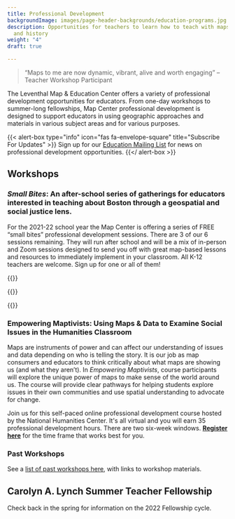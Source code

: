 ```yaml
---
title: Professional Development
backgroundImage: images/page-header-backgrounds/education-programs.jpg
description: Opportunities for teachers to learn how to teach with maps, geography,
  and history
weight: "4"
draft: true

---
```

> “Maps to me are now dynamic, vibrant, alive and worth engaging” –Teacher Workshop Participant

The Leventhal Map & Education Center offers a variety of professional development opportunities for educators. From one-day workshops to summer-long fellowships, Map Center professional development is designed to support educators in using geographic approaches and materials in various subject areas and for various purposes.

{{< alert-box type="info" icon="fas fa-envelope-square" title="Subscribe For Updates" >}}
Sign up for our [Education Mailing List](https://visitor.r20.constantcontact.com/manage/optin?v=001ty3slyDjv8WLvGvwSdG8euspYmx7UP1YNPw2RbQHz_d15WTFIS4Ksb90bD2Fx0OBYbhpfZ896VoKbMS6m87TTQGTPsIpdO4e29yiAmPsALE%3D) for news on professional development opportunities.
{{</ alert-box >}}

## Workshops

### **_Small Bites_**: An after-school series of gatherings for educators interested in teaching about Boston through a geospatial and social justice lens.

For the 2021-22 school year the Map Center is offering a series of FREE “small bites” professional development sessions. There are 3 of our 6 sessions remaining. They will run after school and will be a mix of in-person and Zoom sessions designed to send you off with great map-based lessons and resources to immediately implement in your classroom. All K-12 teachers are welcome. Sign up for one or all of them!

{{<pd-listing image="/uploads/2021-09-03/mapgiveaway.jpg" title="Critical Map Reading & Media Literacy (virtual)"  subtitle="Thursday, January 13, 2022, 3:00 to 4:30 pm" description="Maps are a type of media students will come across often. Try out a mini-lesson designed to give students the tools to be critical map readers. We'll also share a research protocol for students looking for maps online to help them assess if they trust what the map is showing and how to ask critical questions." signUpLink="https://forms.gle/dmYd6GKtwbkBC7uo8">}}

{{<pd-listing image="/uploads/2021-09-03/makeamap.jpg" title="Learn to Make a Digital Map Mini-session (in-person)" subtitle="Thursday, March 10, 2022, 3:00 to 4:30 pm" description="Do you want to help students explore social issues through mapping? We’ll introduce you to some basics of GIS (Geographic Information Systems) and show you how to create a lesson where students can map two layers of geospatial information about Boston such as race and ethnicity data." signUpLink="https://forms.gle/dmYd6GKtwbkBC7uo8">}}

{{<pd-listing image="/uploads/2021-09-03/sealevel.jpg" title="Environmental Justice in Boston (virtual)" subtitle="Thursday, May 12, 2022, 3:00 to 4:30" description="For our final session of the school year, we’ll explore education connections to our upcoming exhibition _More or Less in Common: Environment and Justice in the Human Landscape._ Explore how environmental harm is borne unequally by different communities, both in the past and the present, and consider how to foster placed-based environmental thinking in students that is coupled with social justice via a map-based lesson." signUpLink="https://forms.gle/dmYd6GKtwbkBC7uo8">}}

### Empowering Maptivists: Using Maps & Data to Examine Social Issues in the Humanities Classroom

Maps are instruments of power and can affect our understanding of issues and data depending on who is telling the story. It is our job as map consumers and educators to think critically about what maps are showing us (and what they aren’t). In _Empowering Maptivists_, course participants will explore the unique power of maps to make sense of the world around us. The course will provide clear pathways for helping students explore issues in their own communities and use spatial understanding to advocate for change.

Join us for this self-paced online professional development course hosted by the National Humanities Center. It's all virtual and you will earn 35 professional development hours. There are two six-week windows. [**Register here**](https://nationalhumanitiescenter.org/education-programs/courses/empowering-maptivists-using-maps-data-to-examine-social-issues-humanities-classroom/) for the time frame that works best for you. 

### Past Workshops

See a [list of past workshops here](/education/k12/past-workshops), with links to workshop materials.

## Carolyn A. Lynch Summer Teacher Fellowship

Check back in the spring for information on the 2022 Fellowship cycle.